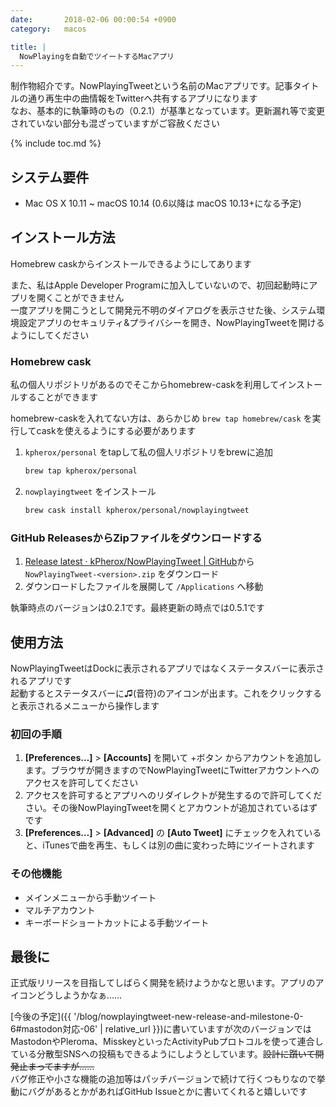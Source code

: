 ```yaml
---
date:       2018-02-06 00:00:54 +0900
category:   macos

title: |
  NowPlayingを自動でツイートするMacアプリ
---
```


制作物紹介です。NowPlayingTweetという名前のMacアプリです。記事タイトルの通り再生中の曲情報をTwitterへ共有するアプリになります  
なお、基本的に執筆時のもの（0.2.1）が基準となっています。更新漏れ等で変更されていない部分も混ざっていますがご容赦ください

<!--more-->

{% include toc.md %}

## システム要件
- Mac OS X 10.11 ~ macOS 10.14 (0.6以降は macOS 10.13+になる予定)

## インストール方法
Homebrew caskからインストールできるようにしてあります

また、私はApple Developer Programに加入していないので、初回起動時にアプリを開くことができません  
一度アプリを開こうとして開発元不明のダイアログを表示させた後、システム環境設定アプリのセキュリティ&プライバシーを開き、NowPlayingTweetを開けるようにしてください

### Homebrew cask
私の個人リポジトリがあるのでそこからhomebrew-caskを利用してインストールすることができます

homebrew-caskを入れてない方は、あらかじめ `brew tap homebrew/cask` を実行してcaskを使えるようにする必要があります

1. `kpherox/personal` をtapして私の個人リポジトリをbrewに追加

    ```sh
    brew tap kpherox/personal
    ```

2. `nowplayingtweet` をインストール

    ```sh
    brew cask install kpherox/personal/nowplayingtweet
    ```

### GitHub ReleasesからZipファイルをダウンロードする
1. [Release latest · kPherox/NowPlayingTweet \| GitHub](https://github.com/kPherox/NowPlayingTweet/releases/latest)から `NowPlayingTweet-<version>.zip` をダウンロード
2. ダウンロードしたファイルを展開して `/Applications` へ移動

執筆時点のバージョンは0.2.1です。最終更新の時点では0.5.1です

## 使用方法
NowPlayingTweetはDockに表示されるアプリではなくステータスバーに表示されるアプリです  
起動するとステータスバーに♫(音符)のアイコンが出ます。これをクリックすると表示されるメニューから操作します

### 初回の手順
1. **[Preferences…]** > **[Accounts]** を開いて +ボタン からアカウントを追加します。ブラウザが開きますのでNowPlayingTweetにTwitterアカウントへのアクセスを許可してください
2. アクセスを許可するとアプリへのリダイレクトが発生するので許可してください。その後NowPlayingTweetを開くとアカウントが追加されているはずです
3. **[Preferences…]** > **[Advanced]** の **[Auto Tweet]** にチェックを入れていると、iTunesで曲を再生、もしくは別の曲に変わった時にツイートされます

### その他機能
- メインメニューから手動ツイート
- マルチアカウント
- キーボードショートカットによる手動ツイート

## 最後に
正式版リリースを目指してしばらく開発を続けようかなと思います。アプリのアイコンどうしようかなぁ……

[今後の予定]({{ '/blog/nowplayingtweet-new-release-and-milestone-0-6#mastodon対応-06' | relative_url }})に書いていますが次のバージョンではMastodonやPleroma、MisskeyといったActivityPubプロトコルを使って連合している分散型SNSへの投稿もできるようにしようとしています。~~設計に躓いて開発止まってますが……~~  
バグ修正や小さな機能の追加等はパッチバージョンで続けて行くつもりなので挙動にバグがあるとかがあればGitHub Issueとかに書いてくれると嬉しいです
